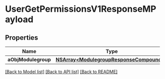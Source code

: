 # UserGetPermissionsV1ResponseMPayload

## Properties
Name | Type | Description | Notes
------------ | ------------- | ------------- | -------------
**aObjModulegroup** | [**NSArray&lt;ModulegroupResponseCompound&gt;***](ModulegroupResponseCompound.md) |  | 

[[Back to Model list]](../README.md#documentation-for-models) [[Back to API list]](../README.md#documentation-for-api-endpoints) [[Back to README]](../README.md)


